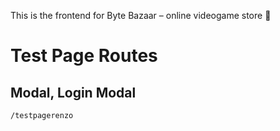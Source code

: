 This is the frontend for Byte Bazaar – online videogame store 👾

# Test Page Routes

## Modal, Login Modal
`/testpagerenzo`

